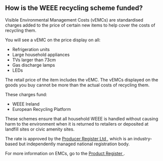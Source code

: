 ##  How is the WEEE recycling scheme funded?

Visible Environmental Management Costs (vEMCs) are standardised charges added
to the price of certain new items to help cover the costs of recycling them.

You will see a vEMC on the price display on all:

  * Refrigeration units 
  * Large household appliances 
  * TVs larger than 73cm 
  * Gas discharge lamps 
  * LEDs 

The retail price of the item includes the vEMC. The vEMCs displayed on the
goods you buy cannot be more than the actual costs of recycling them.

These charges fund:

  * WEEE Ireland 
  * European Recycling Platform 

These schemes ensure that all household WEEE is handled without causing harm
to the environment when it is returned to retailers or deposited at landfill
sites or civic amenity sites.

The rate is approved by the [ Producer Register Ltd
](https://www.producerregister.ie/what-we-do) , which is an industry-based but
independently managed national registration body.

For more information on EMCs, go to the [ Product Register
](https://www.producerregister.ie/) .
